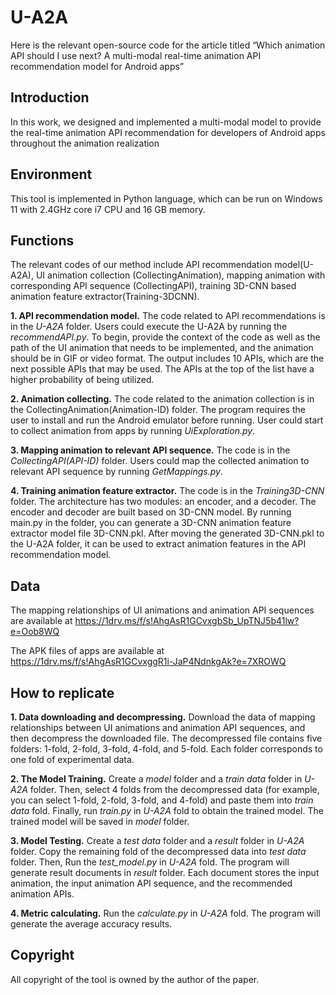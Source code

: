 # U-A2A
Here is the relevant open-source code for the article titled “Which animation API should I use next? A multi-modal real-time animation API recommendation model for Android apps”

## Introduction
In this work, we designed and implemented a multi-modal model to provide the real-time animation API recommendation for developers of Android apps throughout the animation realization

## Environment
This tool is implemented in Python language, which can be run on Windows 11 with 2.4GHz core i7 CPU and 16 GB memory. 

## Functions
The relevant codes of our method include API recommendation model(U-A2A), UI animation collection (CollectingAnimation), mapping animation with corresponding API sequence (CollectingAPI), training 3D-CNN based animation feature extractor(Training-3DCNN). 

**1.   API recommendation model.** The code related to API recommendations is in the *U-A2A* folder. Users could execute the U-A2A by running the *recommendAPI.py*. To begin, provide the context of the code as well as the path of the UI animation that needs to be implemented, and the animation should be in GIF or video format. The output includes 10 APIs, which are the next possible APIs that may be used. The APIs at the top of the list have a higher probability of being utilized.

**2.   Animation collecting.** The code related to the animation collection is in the CollectingAnimation(Animation-ID) folder. The program requires the user to install and run the Android emulator before running. User could start to collect animation from apps by running *UiExploration.py*. 

**3.   Mapping animation to relevant API sequence.** The code is in the *CollectingAPI(API-ID)* folder. Users could map the collected animation to relevant API sequence by running *GetMappings.py*. 

**4.   Training animation feature extractor.** The code is in the *Training3D-CNN* folder. The architecture has two modules: an encoder, and a decoder. The encoder and decoder are built based on 3D-CNN model. By running main.py in the folder, you can generate a 3D-CNN animation feature extractor model file 3D-CNN.pkl. After moving the generated 3D-CNN.pkl to the U-A2A folder, it can be used to extract animation features in the API recommendation model.

## Data
The mapping relationships of UI animations and animation API sequences are available at https://1drv.ms/f/s!AhgAsR1GCvxgbSb_UpTNJ5b41lw?e=Oob8WQ

The APK files of apps are available at https://1drv.ms/f/s!AhgAsR1GCvxggR1i-JaP4NdnkgAk?e=7XROWQ

## How to replicate
**1. Data downloading and decompressing.** Download the data of mapping relationships between UI animations and animation API sequences, and then decompress the downloaded file. The decompressed file contains five folders: 1-fold, 2-fold, 3-fold, 4-fold, and 5-fold. Each folder corresponds to one fold of experimental data.

**2. The Model Training.** Create a *model* folder and a *train data* folder in *U-A2A* folder. Then, select 4 folds from the decompressed data (for example, you can select 1-fold, 2-fold, 3-fold, and 4-fold) and paste them into *train data* fold. Finally, run *train.py* in *U-A2A* fold to obtain the trained model. The trained model will be saved in *model* folder.

**3. Model Testing.** Create a *test data* folder and a *result* folder in *U-A2A* folder. Copy the remaining fold of the decompressed data into *test data* folder. Then, Run the *test_model.py* in *U-A2A* fold. The program will generate result documents in *result* folder. Each document stores the input animation, the input animation API sequence, and the recommended animation APIs.

**4. Metric calculating.** Run the *calculate.py* in *U-A2A* fold. The program will generate the average accuracy results.


## Copyright
All copyright of the tool is owned by the author of the paper.


